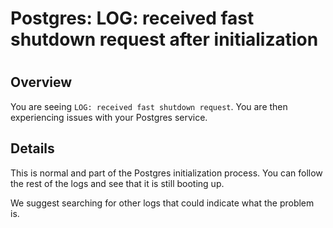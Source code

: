 # Postgres: LOG: received fast shutdown request after initialization

#

## Overview

You are seeing `LOG: received fast shutdown request`. You are then
experiencing issues with your Postgres service.

## Details

This is normal and part of the Postgres initialization process. You can follow
the rest of the logs and see that it is still booting up.

We suggest searching for other logs that could indicate what the problem is.

